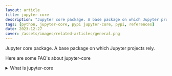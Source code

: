 ```yaml
---
layout: article
title: jupyter-core
description: "Jupyter core package. A base package on which Jupyter projects rely."
tags: [python, jupyter-core, pypi jupyter-core, pypi, references]
date: 2023-12-27
cover: /assets/images/related-articles/general.png
---
```


Jupyter core package. A base package on which Jupyter projects rely.

Here are some FAQ's about jupyter-core
<details>
<summary>What is jupyter-core</summary>
Jupyter core package. A base package on which Jupyter projects rely.
</details>
